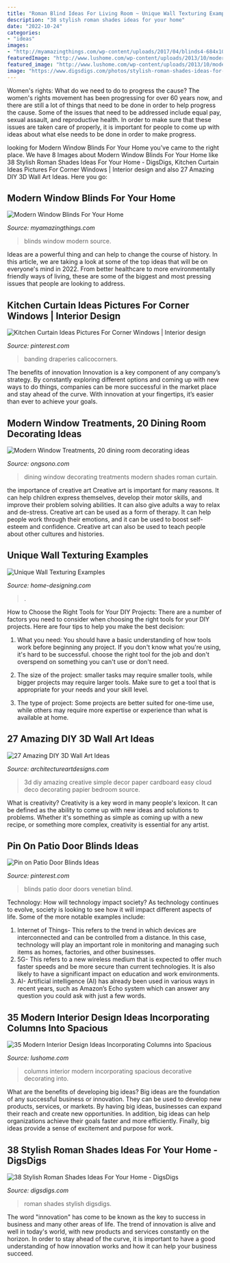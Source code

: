 ```yaml
---
title: "Roman Blind Ideas For Living Room ~ Unique Wall Texturing Examples"
description: "38 stylish roman shades ideas for your home"
date: "2022-10-24"
categories:
- "ideas"
images:
- "http://myamazingthings.com/wp-content/uploads/2017/04/blinds4-684x1024.jpg"
featuredImage: "http://www.lushome.com/wp-content/uploads/2013/10/modern-interior-design-decorating-with-columns-18.jpg"
featured_image: "http://www.lushome.com/wp-content/uploads/2013/10/modern-interior-design-decorating-with-columns-18.jpg"
image: "https://www.digsdigs.com/photos/stylish-roman-shades-ideas-for-your-home-31.jpg"
---
```



Women's rights: What do we need to do to progress the cause?
The women's rights movement has been progressing for over 60 years now, and there are still a lot of things that need to be done in order to help progress the cause. Some of the issues that need to be addressed include equal pay, sexual assault, and reproductive health. In order to make sure that these issues are taken care of properly, it is important for people to come up with ideas about what else needs to be done in order to make progress.

	

		
looking for Modern Window Blinds For Your Home you've came to the right place. We have 8 Images about Modern Window Blinds For Your Home like 38 Stylish Roman Shades Ideas For Your Home - DigsDigs, Kitchen Curtain Ideas Pictures For Corner Windows | Interior design and also 27 Amazing DIY 3D Wall Art Ideas. Here you go:
		
    
## Modern Window Blinds For Your Home

<img loading=lazy src="http://myamazingthings.com/wp-content/uploads/2017/04/blinds4-684x1024.jpg" onerror="this.onerror=null;this.src='https://tse2.mm.bing.net/th?id=OIP.3DMLJOQ9Ywj7s7l34jVwvwHaLF&amp;pid=15.1';" alt="Modern Window Blinds For Your Home">

_Source: myamazingthings.com_

>blinds window modern source. 

	

Ideas are a powerful thing and can help to change the course of history. In this article, we are taking a look at some of the top ideas that will be on everyone's mind in 2022. From better healthcare to more environmentally friendly ways of living, these are some of the biggest and most pressing issues that people are looking to address.

    
## Kitchen Curtain Ideas Pictures For Corner Windows | Interior Design

<img loading=lazy src="https://i.pinimg.com/736x/a5/11/86/a5118629a0ab445337bf28cea6bd80ab.jpg" onerror="this.onerror=null;this.src='https://tse3.mm.bing.net/th?id=OIP.ov2WBeUblU7Ko1Typ_Gy2wHaJ4&amp;pid=15.1';" alt="Kitchen Curtain Ideas Pictures For Corner Windows | Interior design">

_Source: pinterest.com_

>banding draperies calicocorners. 

	

The benefits of innovation
Innovation is a key component of any company’s strategy. By constantly exploring different options and coming up with new ways to do things, companies can be more successful in the market place and stay ahead of the curve. With innovation at your fingertips, it’s easier than ever to achieve your goals.

    
## Modern Window Treatments, 20 Dining Room Decorating Ideas

<img loading=lazy src="http://www.decor4all.com/wp-content/uploads/2014/05/dining-room-decorating-window-treatments-curtain-fabrics-4.jpg" onerror="this.onerror=null;this.src='https://tse1.mm.bing.net/th?id=OIP.bRq0pTaghG-odaZwtgSn5gHaE4&amp;pid=15.1';" alt="Modern Window Treatments, 20 dining room decorating ideas">

_Source: ongsono.com_

>dining window decorating treatments modern shades roman curtain. 

	

the importance of creative art
Creative art is important for many reasons. It can help children express themselves, develop their motor skills, and improve their problem solving abilities. It can also give adults a way to relax and de-stress.
Creative art can be used as a form of therapy. It can help people work through their emotions, and it can be used to boost self-esteem and confidence. Creative art can also be used to teach people about other cultures and histories.

    
## Unique Wall Texturing Examples

<img loading=lazy src="http://cdn.home-designing.com/wp-content/uploads/2012/07/Backlit-living-room-feature-wall-1024x642.jpeg" onerror="this.onerror=null;this.src='https://tse1.mm.bing.net/th?id=OIP.HdVqyqbPnm-IyfFpCL3FNgHaEp&amp;pid=15.1';" alt="Unique Wall Texturing Examples">

_Source: home-designing.com_

>. 

	

How to Choose the Right Tools for Your DIY Projects:
There are a number of factors you need to consider when choosing the right tools for your DIY projects. Here are four tips to help you make the best decision:
1. What you need: You should have a basic understanding of how tools work before beginning any project. If you don't know what you're using, it's hard to be successful. choose the right tool for the job and don't overspend on something you can't use or don't need.

2. The size of the project: smaller tasks may require smaller tools, while bigger projects may require larger tools. Make sure to get a tool that is appropriate for your needs and your skill level.

3. The type of project: Some projects are better suited for one-time use, while others may require more expertise or experience than what is available at home.

    
## 27 Amazing DIY 3D Wall Art Ideas

<img loading=lazy src="http://www.architectureartdesigns.com/wp-content/uploads/2013/11/1625.jpg" onerror="this.onerror=null;this.src='https://tse4.mm.bing.net/th?id=OIP.huDwUrIf2HA_wAKegtjO9gHaKo&amp;pid=15.1';" alt="27 Amazing DIY 3D Wall Art Ideas">

_Source: architectureartdesigns.com_

>3d diy amazing creative simple decor paper cardboard easy cloud deco decorating papier bedroom source. 

	

What is creativity?
Creativity is a key word in many people's lexicon. It can be defined as the ability to come up with new ideas and solutions to problems. Whether it's something as simple as coming up with a new recipe, or something more complex, creativity is essential for any artist.

    
## Pin On Patio Door Blinds Ideas

<img loading=lazy src="https://i.pinimg.com/736x/4c/f9/ed/4cf9ed49e6d226fcdf12dd25d5479727.jpg" onerror="this.onerror=null;this.src='https://tse4.mm.bing.net/th?id=OIP.JfIpO-LtoMqMd6TqQxKmfwHaHa&amp;pid=15.1';" alt="Pin on Patio Door Blinds Ideas">

_Source: pinterest.com_

>blinds patio door doors venetian blind. 

	

Technology: How will technology impact society?
As technology continues to evolve, society is looking to see how it will impact different aspects of life. Some of the more notable examples include:
1. Internet of Things- This refers to the trend in which devices are interconnected and can be controlled from a distance. In this case, technology will play an important role in monitoring and managing such items as homes, factories, and other businesses. 
2. 5G- This refers to a new wireless medium that is expected to offer much faster speeds and be more secure than current technologies. It is also likely to have a significant impact on education and work environments. 
3. AI- Artificial intelligence (AI) has already been used in various ways in recent years, such as Amazon’s Echo system which can answer any question you could ask with just a few words.

    
## 35 Modern Interior Design Ideas Incorporating Columns Into Spacious

<img loading=lazy src="http://www.lushome.com/wp-content/uploads/2013/10/modern-interior-design-decorating-with-columns-18.jpg" onerror="this.onerror=null;this.src='https://tse4.mm.bing.net/th?id=OIP.BOX-xp4ZaoVk1zZa8jhiIAHaLo&amp;pid=15.1';" alt="35 Modern Interior Design Ideas Incorporating Columns into Spacious">

_Source: lushome.com_

>columns interior modern incorporating spacious decorative decorating into. 

	

What are the benefits of developing big ideas?
Big ideas are the foundation of any successful business or innovation. They can be used to develop new products, services, or markets. By having big ideas, businesses can expand their reach and create new opportunities. In addition, big ideas can help organizations achieve their goals faster and more efficiently. Finally, big ideas provide a sense of excitement and purpose for work.

    
## 38 Stylish Roman Shades Ideas For Your Home - DigsDigs

<img loading=lazy src="https://www.digsdigs.com/photos/stylish-roman-shades-ideas-for-your-home-31.jpg" onerror="this.onerror=null;this.src='https://tse1.mm.bing.net/th?id=OIP.QXrsfrNe_mY4tr45EyvHjwHaJ3&amp;pid=15.1';" alt="38 Stylish Roman Shades Ideas For Your Home - DigsDigs">

_Source: digsdigs.com_

>roman shades stylish digsdigs. 

	

The word "innovation" has come to be known as the key to success in business and many other areas of life. The trend of innovation is alive and well in today's world, with new products and services constantly on the horizon. In order to stay ahead of the curve, it is important to have a good understanding of how innovation works and how it can help your business succeed.

